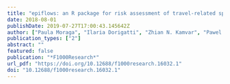 ```yaml
---
title: "epiflows: an R package for risk assessment of travel-related spread of disease [version 1; peer review: 2 approved with reservations]"
date: 2018-08-01
publishDate: 2019-07-27T17:00:43.145642Z
author: ["Paula Moraga", "Ilaria Dorigatti", "Zhian N. Kamvar", "Pawel Piatkowski", "Salla E. Toikkanen", "VP Nagraj", "Christl A. Donnelly", "Thibaut Jombart"]
publication_types: ["2"]
abstract: ""
featured: false
publication: "*F1000Research*"
url_pdf: "https://doi.org/10.12688/f1000research.16032.1"
doi: "10.12688/f1000research.16032.1"
---
```


